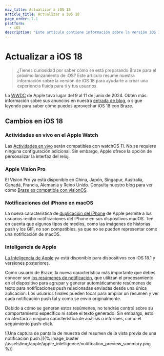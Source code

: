 ```yaml
---
nav_title: Actualizar a iOS 18
article_title: Actualizar a iOS 18
page_order: 7.1
platform: 
  - iOS
description: "Este artículo contiene información sobre la versión iOS 18 para ayudarte a actualizar tu SDK fácilmente."
---
```


# Actualizar a iOS 18

> ¿Tienes curiosidad por saber cómo se está preparando Braze para el próximo lanzamiento de iOS? Este artículo resume nuestra información sobre la versión de iOS 18 para ayudarte a crear una experiencia fluida para ti y tus usuarios.

La [WWDC](https://developer.apple.com/wwdc24/) de Apple tuvo lugar del 9 al 11 de junio de 2024. Obtén más información sobre sus anuncios en nuestra [entrada de blog](https://www.braze.com/resources/articles/wwdc-announcements-bring-apple-intelligence-rcs-and-more-to-ios-18), o sigue leyendo para saber cómo puedes aprovechar iOS 18 con Braze.

## Cambios en iOS 18

### Actividades en vivo en el Apple Watch

Las [Actividades en vivo](https://www.braze.com/docs/developer_guide/push_notifications/live_notifications/?sdktab=swift) serán compatibles con watchOS 11. No se requiere ninguna configuración adicional. Sin embargo, Apple ofrece la opción de personalizar la interfaz del reloj.

### Apple Vision Pro

El Vision Pro ya está disponible en China, Japón, Singapur, Australia, Canadá, Francia, Alemania y Reino Unido. Consulta nuestro blog para ver cómo [Braze es compatible con visionOS](https://www.braze.com/resources/articles/building-braze-a-new-era-of-customer-engagement-braze-announces-visionos-support).

### Notificaciones del iPhone en macOS

La nueva característica de [duplicación del iPhone](https://www.apple.com/newsroom/2024/06/macos-sequoia-takes-productivity-and-intelligence-on-mac-to-new-heights/) de Apple permite a los usuarios recibir notificaciones del iPhone en sus dispositivos macOS. Ten en cuenta que algunos tipos de medios, como las imágenes de historias push y los GIF, no son compatibles, ya que no se pueden representar como una notificación de macOS.

### Inteligencia de Apple

[La Inteligencia de Apple](https://developer.apple.com/documentation/Updates/Apple-Intelligence) ya está disponible para dispositivos con iOS 18.1 y versiones posteriores.

Como usuario de Braze, la nueva característica más importante que debes conocer son [los resúmenes de notificación](https://support.apple.com/en-us/108781), que utilizan el procesamiento en el dispositivo para agrupar y generar automáticamente resúmenes de texto para notificaciones push relacionadas enviadas desde una única aplicación. Los usuarios finales pueden tocar para ampliar un resumen y ver cada notificación push tal y como se envió originalmente.

Debido a cómo se generan estos resúmenes, no tendrás control sobre su comportamiento específico ni sobre el texto generado. Sin embargo, esto no afectará a ninguna característica de análisis o informes, como el seguimiento push-click.

![Una captura de pantalla de muestra del resumen de la vista previa de una notificación push.]({% image_buster /assets/img/apple/apple_intelligence/notification_preview_summary.png %})
